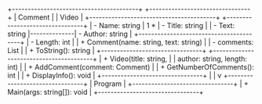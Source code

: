 +----------------------------------------+              +--------------------------------+
|     Comment                            |              |       Video                    |
+----------------------------------------+              +--------------------------------+
| - Name: string                         | 1         *  | - Title: string                |
| - Text: string                         |--------------| - Author: string               |
+----------------------------------------+              | - Length: int                  |
| + Comment(name: string, text: string)  |              | - comments: List<Comment>      |
| + ToString(): string                   |              +--------------------------------+
+----------------------------------------+              | + Video(title: string,         |
                                                        |   author: string, length: int) |
                                                        | + AddComment(comment: Comment) |
                                                        | + GetNumberOfComments(): int   |
                                                        | + DisplayInfo(): void          |
                                                        +--------------------------------+
                                                                        |
                                                                        |
                                                                        v
                                                        +--------------------------------+
                                                        |            Program             |
                                                        +--------------------------------+
                                                        | + Main(args: string[]): void   |
                                                        +--------------------------------+
